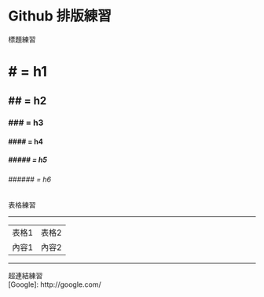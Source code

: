 # Github 排版練習
標題練習
# # = h1
## ## = h2
### ### = h3
#### #### = h4
##### ##### = h5
###### ###### = h6
<!-- 註解 -->
表格練習
<hr>
<table align=center>
<tr>
<td>表格1 <td>表格2
<tr>
<td>內容1 <td>內容2
</table>
<hr>
超連結練習<br>
[Google]: http://google.com/
